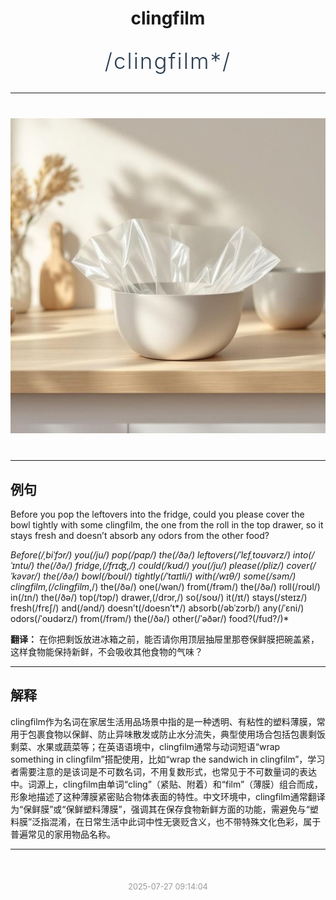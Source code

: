 <div align="center">

# clingfilm

<div style="margin: 30px 0;">
<h1 style="font-size: 2.5em; font-weight: 300; letter-spacing: 2px; margin: 0; color: #2c3e50;">
/clingfilm*/
</h1>
</div>

</div>

---

<div align="center" style="margin: 40px 0;">

![clingfilm](images/clingfilm.png)

</div>

---

## 例句

Before you pop the leftovers into the fridge, could you please cover the bowl tightly with some clingfilm, the one from the roll in the top drawer, so it stays fresh and doesn’t absorb any odors from the other food?

*Before(/ˌbiˈfɔr/) you(/ju/) pop(/pɑp/) the(/ðə/) leftovers(/ˈlɛfˌtoʊvərz/) into(/ˈɪntu/) the(/ðə/) fridge,(/frɪʤ,/) could(/kʊd/) you(/ju/) please(/pliz/) cover(/ˈkəvər/) the(/ðə/) bowl(/boʊl/) tightly(/ˈtaɪtli/) with(/wɪθ/) some(/səm/) clingfilm,(/clingfilm*,/) the(/ðə/) one(/wən/) from(/frəm/) the(/ðə/) roll(/roʊl/) in(/ɪn/) the(/ðə/) top(/tɔp/) drawer,(/drɔr,/) so(/soʊ/) it(/ɪt/) stays(/steɪz/) fresh(/frɛʃ/) and(/ənd/) doesn’t(/doesn’t*/) absorb(/əbˈzɔrb/) any(/ˈɛni/) odors(/ˈoʊdərz/) from(/frəm/) the(/ðə/) other(/ˈəðər/) food?(/fud?/)*

**翻译：** 在你把剩饭放进冰箱之前，能否请你用顶层抽屉里那卷保鲜膜把碗盖紧，这样食物能保持新鲜，不会吸收其他食物的气味？

---

## 解释

clingfilm作为名词在家居生活用品场景中指的是一种透明、有粘性的塑料薄膜，常用于包裹食物以保鲜、防止异味散发或防止水分流失，典型使用场合包括包裹剩饭剩菜、水果或蔬菜等；在英语语境中，clingfilm通常与动词短语“wrap something in clingfilm”搭配使用，比如“wrap the sandwich in clingfilm”，学习者需要注意的是该词是不可数名词，不用复数形式，也常见于不可数量词的表达中。词源上，clingfilm由单词“cling”（紧贴、附着）和“film”（薄膜）组合而成，形象地描述了这种薄膜紧密贴合物体表面的特性。中文环境中，clingfilm通常翻译为“保鲜膜”或“保鲜塑料薄膜”，强调其在保存食物新鲜方面的功能，需避免与“塑料膜”泛指混淆，在日常生活中此词中性无褒贬含义，也不带特殊文化色彩，属于普遍常见的家用物品名称。


---

<div align="center" style="margin-top: 50px;">
<small style="color: #999; font-size: 0.9em;">2025-07-27 09:14:04</small>
</div>
